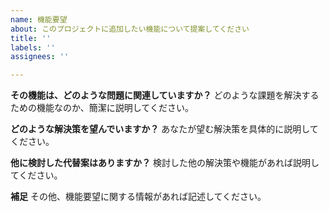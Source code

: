 ```yaml
---
name: 機能要望
about: このプロジェクトに追加したい機能について提案してください
title: ''
labels: ''
assignees: ''

---
```


**その機能は、どのような問題に関連していますか？**
どのような課題を解決するための機能なのか、簡潔に説明してください。

**どのような解決策を望んでいますか？**
あなたが望む解決策を具体的に説明してください。

**他に検討した代替案はありますか？**
検討した他の解決策や機能があれば説明してください。

**補足**
その他、機能要望に関する情報があれば記述してください。
